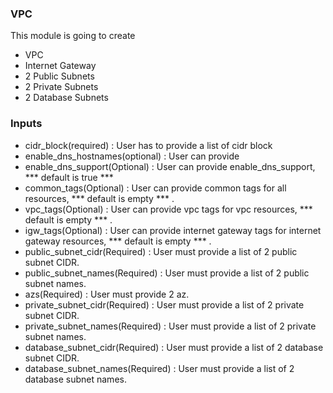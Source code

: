 ### VPC

This module is going to create 
* VPC
* Internet Gateway
* 2 Public Subnets
* 2 Private Subnets
* 2 Database Subnets

### Inputs

* cidr_block(required)              :   User has to provide a list of cidr block
* enable_dns_hostnames(optional)    :   User can provide 
* enable_dns_support(Optional)      :   User can provide enable_dns_support, *** default is true ***
* common_tags(Optional)             :   User can provide common tags for all resources, *** default is empty *** .
* vpc_tags(Optional)                :   User can provide vpc tags for vpc resources, *** default is empty *** .
* igw_tags(Optional)                :   User can provide internet gateway tags for internet gateway resources,  *** default is empty *** .
* public_subnet_cidr(Required)      :   User must provide a list of 2 public subnet CIDR.
* public_subnet_names(Required)     :   User must provide a list of 2 public subnet names.
* azs(Required)                     :   User must provide 2 az.
* private_subnet_cidr(Required)     :   User must provide a list of 2 private subnet CIDR.
* private_subnet_names(Required)    :   User must provide a list of 2 private subnet names.
* database_subnet_cidr(Required)    :   User must provide a list of 2 database subnet CIDR.
* database_subnet_names(Required)   :   User must provide a list of 2 database subnet names.
